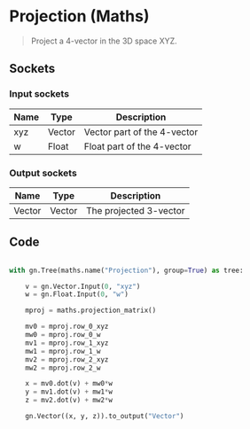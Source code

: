 # Projection (Maths)

> Project a 4-vector in the 3D space XYZ.

## Sockets

### Input sockets

| Name        | Type        | Description                                                           |
| ----------- | ----------- | --------------------------------------------------------------------- |
| xyz         | Vector      | Vector part of the 4-vector                                           |
| w           | Float       | Float part of the 4-vector                                            |

### Output sockets

| Name        | Type        | Description                                                           |
| ----------- | ----------- | --------------------------------------------------------------------- |
| Vector      | Vector      | The projected 3-vector                                                |

## Code

``` python

with gn.Tree(maths.name("Projection"), group=True) as tree:

    v = gn.Vector.Input(0, "xyz")
    w = gn.Float.Input(0, "w")

    mproj = maths.projection_matrix()

    mv0 = mproj.row_0_xyz
    mw0 = mproj.row_0_w
    mv1 = mproj.row_1_xyz
    mw1 = mproj.row_1_w
    mv2 = mproj.row_2_xyz
    mw2 = mproj.row_2_w

    x = mv0.dot(v) + mw0*w
    y = mv1.dot(v) + mw1*w
    z = mv2.dot(v) + mw2*w

    gn.Vector((x, y, z)).to_output("Vector")

``` 
          
                
                
